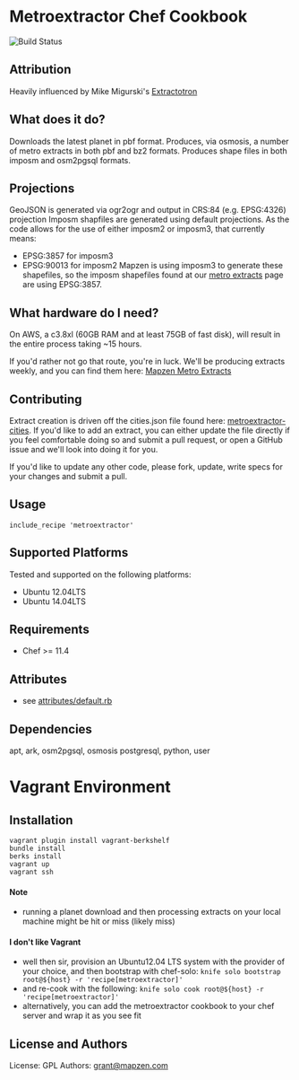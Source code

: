 Metroextractor Chef Cookbook
===================
![Build Status](https://circleci.com/gh/mapzen/chef-metroextractor.png?circle-token=143ea95327e7591cf64082ca9a790c5014529c3b)

Attribution
-----------
Heavily influenced by Mike Migurski's [Extractotron](https://github.com/migurski/Extractotron/)

What does it do?
----------------
Downloads the latest planet in pbf format.
Produces, via osmosis, a number of metro extracts in both pbf and bz2 formats.
Produces shape files in both imposm and osm2pgsql formats.

Projections
-----------
GeoJSON is generated via ogr2ogr and output in CRS:84 (e.g. EPSG:4326) projection
Imposm shapfiles are generated using default projections. As the code allows for the use of either imposm2 or imposm3, that currently means:
  * EPSG:3857 for imposm3
  * EPSG:90013 for imposm2
Mapzen is using imposm3 to generate these shapefiles, so the imposm shapefiles found at our [metro extracts](https://mapzen.com/metro-extracts/) page
are using EPSG:3857.

What hardware do I need?
------------------------
On AWS, a c3.8xl (60GB RAM and at least 75GB of fast disk), will result in the entire process taking ~15 hours.

If you'd rather not go that route, you're in luck. We'll be producing extracts weekly, and you can find
them here: [Mapzen Metro Extracts](https://mapzen.com/metro-extracts/)

Contributing
------------
Extract creation is driven off the cities.json file found here: [metroextractor-cities](https://github.com/mapzen/metroextractor-cities).
If you'd like to add an extract, you can either update the file directly if you feel comfortable doing so and submit a pull request,
or open a GitHub issue and we'll look into doing it for you.

If you'd like to update any other code, please fork, update, write specs for your changes and submit a pull.

Usage
-----
    include_recipe 'metroextractor'

Supported Platforms
-------------------
Tested and supported on the following platforms:

* Ubuntu 12.04LTS
* Ubuntu 14.04LTS

Requirements
------------
* Chef >= 11.4

Attributes
----------
* see [attributes/default.rb](https://github.com/mapzen/chef-metroextractor/blob/master/attributes/default.rb)

Dependencies
-----------
apt, ark, osm2pgsql, osmosis postgresql, python, user

Vagrant Environment
===================

Installation
------------
    vagrant plugin install vagrant-berkshelf 
    bundle install
    berks install
    vagrant up
    vagrant ssh

#### Note
* running a planet download and then processing extracts on your local machine might be hit or miss (likely miss)

#### I don't like Vagrant
* well then sir, provision an Ubuntu12.04 LTS system with the provider of your choice, and then bootstrap with chef-solo:
    `knife solo bootstrap root@${host} -r 'recipe[metroextractor]'`
* and re-cook with the following:
    `knife solo cook root@${host} -r 'recipe[metroextractor]'`
* alternatively, you can add the metroextractor cookbook to your chef server and wrap it as you see fit

License and Authors
-------------------
License: GPL
Authors: grant@mapzen.com
